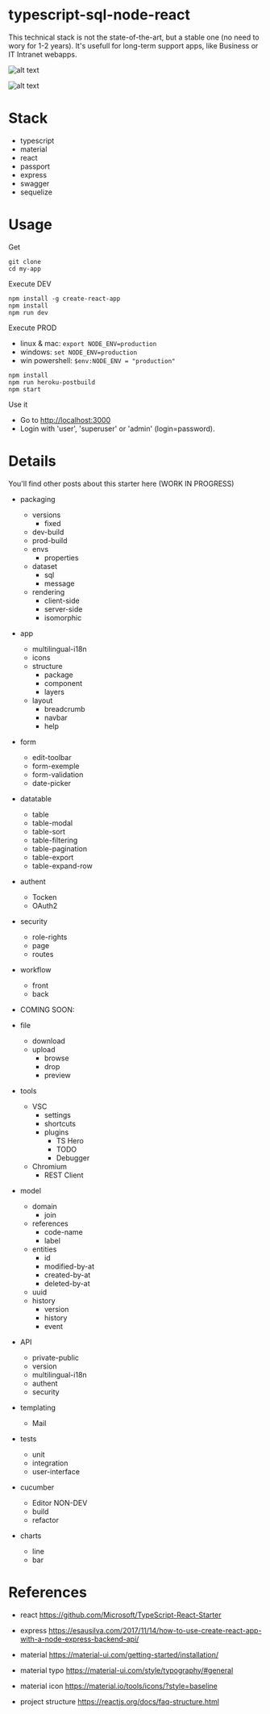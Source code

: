typescript-sql-node-react
=========================

This technical stack is not the state-of-the-art, but a stable one (no need to wory for 1-2 years). It's usefull for long-term support apps, like Business or IT Intranet webapps.

![alt text](README-tech-stack.png)

![alt text](README-tech-architecture.png)

# Stack

* typescript
* material
* react
* passport
* express
* swagger
* sequelize

# Usage

Get
```
git clone 
cd my-app
```

Execute DEV

```
npm install -g create-react-app
npm install
npm run dev
```

Execute PROD
* linux & mac: `export NODE_ENV=production`
* windows: `set NODE_ENV=production`
* win powershell: `$env:NODE_ENV = "production"`
```
npm install
npm run heroku-postbuild
npm start
```

Use it
* Go to [http://localhost:3000](http://localhost:3000)
* Login with 'user', 'superuser' or 'admin' (login=password).

# Details

You'll find other posts about this starter here (WORK IN PROGRESS)

* packaging
  * versions
    * fixed
  * dev-build
  * prod-build
  * envs
    * properties
  * dataset
    * sql
    * message
  * rendering
    * client-side
    * server-side
    * isomorphic

* app
  * multilingual-i18n
  * icons
  * structure
    * package
    * component
    * layers
  * layout
    * breadcrumb
    * navbar
    * help

* form
  * edit-toolbar
  * form-exemple
  * form-validation
  * date-picker 

* datatable  
  * table
  * table-modal     
  * table-sort
  * table-filtering
  * table-pagination
  * table-export     
  * table-expand-row

* authent
  * Tocken
  * OAuth2

* security
  * role-rights
  * page
  * routes

* workflow
  * front
  * back

* COMING SOON:

* file
  * download
  * upload
    * browse
    * drop
    * preview

* tools
  * VSC
    * settings
    * shortcuts
    * plugins
      * TS Hero
      * TODO
      * Debugger
  * Chromium
    * REST Client

* model
  * domain
    * join
  * references
    * code-name
    * label
  * entities
    * id
    * modified-by-at
    * created-by-at
    * deleted-by-at
  * uuid
  * history
    * version
    * history
    * event

* API
  * private-public
  * version
  * multilingual-i18n
  * authent
  * security

* templating
  * Mail


* tests
  * unit
  * integration
  * user-interface

* cucumber
  * Editor NON-DEV
  * build
  * refactor

* charts
  * line
  * bar

# References

* react https://github.com/Microsoft/TypeScript-React-Starter
* express https://esausilva.com/2017/11/14/how-to-use-create-react-app-with-a-node-express-backend-api/

* material https://material-ui.com/getting-started/installation/
* material typo https://material-ui.com/style/typography/#general
* material icon https://material.io/tools/icons/?style=baseline

* project structure https://reactjs.org/docs/faq-structure.html